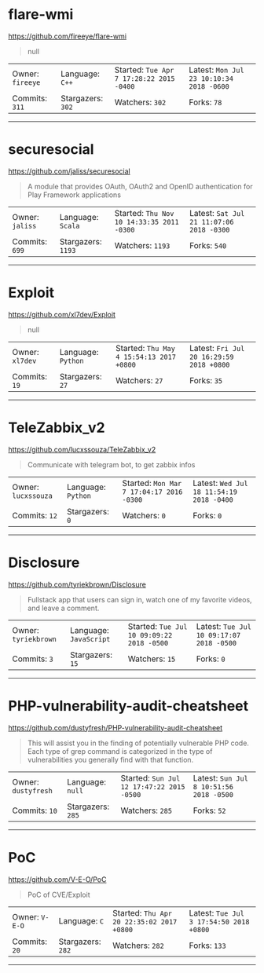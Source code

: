 # flare-wmi

https://github.com/fireeye/flare-wmi
<blockquote>
null
</blockquote>

<table>
<tr><td>Owner: <code>fireeye</code></td>
    <td>Language: <code>C++</code></td>
    <td>Started: <code>Tue Apr 7 17:28:22 2015 -0400</code></td>
    <td>Latest: <code>Mon Jul 23 10:10:34 2018 -0600</code></td></tr>
<tr><td>Commits: <code>311</code></td>
    <td>Stargazers: <code>302</code></td>
    <td>Watchers: <code>302</code></td>
    <td>Forks: <code>78</code></td></tr>
</table>

---

# securesocial

https://github.com/jaliss/securesocial
<blockquote>
A module that provides OAuth, OAuth2 and OpenID authentication for Play Framework applications
</blockquote>

<table>
<tr><td>Owner: <code>jaliss</code></td>
    <td>Language: <code>Scala</code></td>
    <td>Started: <code>Thu Nov 10 14:33:35 2011 -0300</code></td>
    <td>Latest: <code>Sat Jul 21 11:07:06 2018 -0300</code></td></tr>
<tr><td>Commits: <code>699</code></td>
    <td>Stargazers: <code>1193</code></td>
    <td>Watchers: <code>1193</code></td>
    <td>Forks: <code>540</code></td></tr>
</table>

---

# Exploit

https://github.com/xl7dev/Exploit
<blockquote>
null
</blockquote>

<table>
<tr><td>Owner: <code>xl7dev</code></td>
    <td>Language: <code>Python</code></td>
    <td>Started: <code>Thu May 4 15:54:13 2017 +0800</code></td>
    <td>Latest: <code>Fri Jul 20 16:29:59 2018 +0800</code></td></tr>
<tr><td>Commits: <code>19</code></td>
    <td>Stargazers: <code>27</code></td>
    <td>Watchers: <code>27</code></td>
    <td>Forks: <code>35</code></td></tr>
</table>

---

# TeleZabbix_v2

https://github.com/lucxssouza/TeleZabbix_v2
<blockquote>
Communicate with telegram bot, to get zabbix infos
</blockquote>

<table>
<tr><td>Owner: <code>lucxssouza</code></td>
    <td>Language: <code>Python</code></td>
    <td>Started: <code>Mon Mar 7 17:04:17 2016 -0300</code></td>
    <td>Latest: <code>Wed Jul 18 11:54:19 2018 -0400</code></td></tr>
<tr><td>Commits: <code>12</code></td>
    <td>Stargazers: <code>0</code></td>
    <td>Watchers: <code>0</code></td>
    <td>Forks: <code>0</code></td></tr>
</table>

---

# Disclosure

https://github.com/tyriekbrown/Disclosure
<blockquote>
Fullstack app that users can sign in, watch one of my favorite videos, and leave a comment.
</blockquote>

<table>
<tr><td>Owner: <code>tyriekbrown</code></td>
    <td>Language: <code>JavaScript</code></td>
    <td>Started: <code>Tue Jul 10 09:09:22 2018 -0500</code></td>
    <td>Latest: <code>Tue Jul 10 09:17:07 2018 -0500</code></td></tr>
<tr><td>Commits: <code>3</code></td>
    <td>Stargazers: <code>15</code></td>
    <td>Watchers: <code>15</code></td>
    <td>Forks: <code>0</code></td></tr>
</table>

---

# PHP-vulnerability-audit-cheatsheet

https://github.com/dustyfresh/PHP-vulnerability-audit-cheatsheet
<blockquote>
This will assist you in the finding of potentially vulnerable PHP code. Each type of grep command is categorized in the type of vulnerabilities you generally find with that function.
</blockquote>

<table>
<tr><td>Owner: <code>dustyfresh</code></td>
    <td>Language: <code>null</code></td>
    <td>Started: <code>Sun Jul 12 17:47:22 2015 -0500</code></td>
    <td>Latest: <code>Sun Jul 8 10:51:56 2018 -0500</code></td></tr>
<tr><td>Commits: <code>10</code></td>
    <td>Stargazers: <code>285</code></td>
    <td>Watchers: <code>285</code></td>
    <td>Forks: <code>52</code></td></tr>
</table>

---

# PoC

https://github.com/V-E-O/PoC
<blockquote>
PoC of CVE/Exploit
</blockquote>

<table>
<tr><td>Owner: <code>V-E-O</code></td>
    <td>Language: <code>C</code></td>
    <td>Started: <code>Thu Apr 20 22:35:02 2017 +0800</code></td>
    <td>Latest: <code>Tue Jul 3 17:54:50 2018 +0800</code></td></tr>
<tr><td>Commits: <code>20</code></td>
    <td>Stargazers: <code>282</code></td>
    <td>Watchers: <code>282</code></td>
    <td>Forks: <code>133</code></td></tr>
</table>

---

